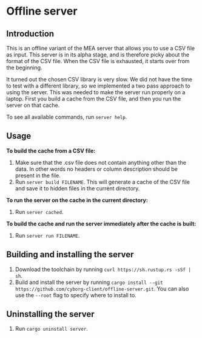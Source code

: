 # Offline server

## Introduction
This is an offline variant of the MEA server that allows you to use a CSV file as input. This server is in its alpha stage, and is therefore picky about the format of the CSV file. When the CSV file is exhausted, it starts over from the beginning.

It turned out the chosen CSV library is very slow. We did not have the time to test with a different library, so we implemented a two pass approach to using the server. This was needed to make the server run properly on a laptop. First you build a cache from the CSV file, and then you run the server on that cache.

To see all available commands, run `server help`. 

## Usage
**To build the cache from a CSV file:**
1. Make sure that the .csv file does not contain anything other than the data. In other words no headers or column description should be present in the file.
2. Run `server build FILENAME`. This will generate a cache of the CSV file and save it to hidden files in the current directory.

**To run the server on the cache in the current directory:**
1. Run `server cached`.

**To build the cache and run the server immediately after the cache is built:**
1. Run `server run FILENAME`.

## Building and installing the server
1. Download the toolchain by running `curl https://sh.rustup.rs -sSf | sh`.
2. Build and install the server by running `cargo install --git https://github.com/cyborg-client/offline-server.git`. You can also use the `--root` flag to specify where to install to.

## Uninstalling the server
1. Run `cargo uninstall server`.